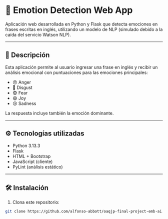 # 🧠 Emotion Detection Web App

Aplicación web desarrollada en Python y Flask que detecta emociones en frases escritas en inglés, utilizando un modelo de NLP (simulado debido a la caída del servicio Watson NLP).

---

## 🚀 Descripción

Esta aplicación permite al usuario ingresar una frase en inglés y recibir un análisis emocional con puntuaciones para las emociones principales:

- 😠 Anger
- 🤢 Disgust
- 😨 Fear
- 😄 Joy
- 😢 Sadness

La respuesta incluye también la emoción dominante.

---

## ⚙️ Tecnologías utilizadas

- Python 3.13.3
- Flask
- HTML + Bootstrap
- JavaScript (cliente)
- PyLint (análisis estático)

---

## 🛠️ Instalación

1. Clona este repositorio:

```bash
git clone https://github.com/alfonso-abbott/oaqjp-final-project-emb-ai.git
